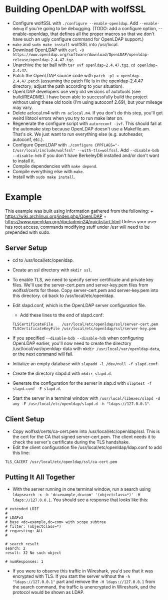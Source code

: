 # Building OpenLDAP with wolfSSL
+ Configure wolfSSL with `./configure --enable-openldap`. Add `--enable-debug` if you're going to be debugging. (TODO: add a configure option, --enable-openldap, that defines all the proper macros so that we don't have such an ugly configure command for OpenLDAP support.)
+ `make` and `sudo make install` wolfSSL into /usr/local.
+ Download OpenLDAP with `curl -O https://www.openldap.org/software/download/OpenLDAP/openldap-release/openldap-2.4.47.tgz`.
+ Unarchive the tar ball with `tar xvf openldap-2.4.47.tgz`. `cd openldap-2.4.47`.
+ Patch the OpenLDAP source code with `patch -p1 < openldap-2.4.47.patch` (assuming the patch file is in the openldap-2.4.47 directory; adjust the path according to your situation).
+ OpenLDAP developers use very old versions of autotools (see build/README). I have been able to successfully build the project without using these old tools (I'm using autoconf 2.69), but your mileage may vary.
+ Delete aclocal.m4 with `rm aclocal.m4`. If you don't do this step, you'll get weird libtool errors when you try to run make later on.
+ Regenerate the configure script with `autoreconf -ivf`. This should fail at the automake step because OpenLDAP doesn't use a Makefile.am. That's ok. We just want to run everything else (e.g. autoheader, autoconf, etc.).
+ Configure OpenLDAP with `./configure CPPFLAGS="-I/usr/local/include/wolfssl" --with-tls=wolfssl`. Add `--disable-bdb --disable-hdb` if you don't have BerkeleyDB installed and/or don't want to install it.
+ Compile dependencies with `make depend`.
+ Compile everything else with `make`.
+ Install with `sudo make install`.

# Example
This example was built using information gathered from the following:
    + https://wiki.archlinux.org/index.php/OpenLDAP
    + https://www.openldap.org/doc/admin24/quickstart.html
Unless your user has root access, commands modifying stuff under /usr will need to be prepended with sudo.

## Server Setup
+ cd to /usr/local/etc/openldap.
+ Create an ssl directory with `mkdir ssl`.
+ To enable TLS, we need to specify server certificate and private key files. We'll use the server-cert.pem and server-key.pem files from wolfssl/certs for these. Copy server-cert.pem and server-key.pem into this directory. cd back to /usr/local/etc/openldap.
+ Edit slapd.conf, which is the OpenLDAP server configuration file.
    + Add these lines to the end of slapd.conf:

    ```
    TLSCertificateFile    /usr/local/etc/openldap/ssl/server-cert.pem
    TLSCertificateKeyFile /usr/local/etc/openldap/ssl/server-key.pem
    ```

+ If you specified `--disable-bdb --disable-hdb` when configuring OpenLDAP earlier, you'll now need to create the directory /usr/local/var/openldap-data with `mkdir /usr/local/var/openldap-data`, or the next command will fail.
+ Initialize an empty database with `slapadd -l /dev/null -f slapd.conf`.
+ Create the directory slapd.d with `mkdir slapd.d`.
+ Generate the configuration for the server in slap.d with `slaptest -f slapd.conf -F slapd.d`.
+ Start the server in a terminal window with `/usr/local/libexec/slapd -d any -F /usr/local/etc/openldap/slapd.d -h "ldaps://127.0.0.1"`.

## Client Setup
+ Copy wolfssl/certs/ca-cert.pem into /usr/local/etc/openldap/ssl. This is the cert for the CA that signed server-cert.pem. The client needs it to check the server's certificate during the TLS handshake.
+ Edit the client configuration file /usr/local/etc/openldap/ldap.conf to add this line:

```
TLS_CACERT /usr/local/etc/openldap/ssl/ca-cert.pem
```

## Putting It All Together
+ With the server running in one terminal window, run a search using `ldapsearch -x -b 'dc=example,dc=com' '(objectclass=*)' -H ldaps://127.0.0.1`. You should see a response that looks like this:

```
# extended LDIF
#
# LDAPv3
# base <dc=example,dc=com> with scope subtree
# filter: (objectclass=*)
# requesting: ALL
#

# search result
search: 2
result: 32 No such object

# numResponses: 1
```

+ If you were to observe this traffic in Wireshark, you'd see that it was encrypted with TLS. If you start the server without the `-h "ldaps://127.0.0.1"` part and remove the `-H ldaps://127.0.0.1` from the search command, the traffic is unencrypted in Wireshark, and the protocol would be shown as LDAP.
